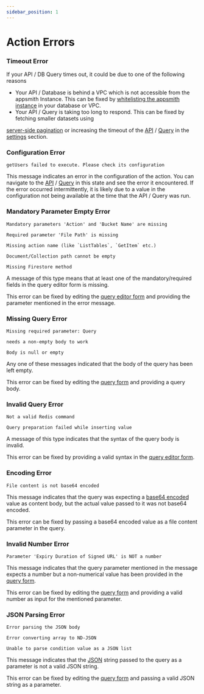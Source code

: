 ```yaml
---
sidebar_position: 1
---
```

# Action Errors




<YoutubeEmbed videoId="9YyHwmrkztE" title="Error Handling for APIs & Queries" caption="Error Handling for APIs & Queries"/>


### Timeout Error

If your API / DB Query times out, it could be due to one of the following reasons

* Your API / Database is behind a VPC which is not accessible from the appsmith Instance. This can be fixed by [whitelisting the appsmith instance](../../../learning-and-resources/how-to-guides/aws-whitelist.md) in your database or VPC.
* Your API / Query is taking too long to respond. This can be fixed by fetching smaller datasets using

[server-side pagination](../../../core-concepts/data-access-and-binding/displaying-data-read/display-data-tables.md#pagination) or increasing the timeout of the [API](../../../core-concepts/connecting-to-data-sources/authentication/connect-to-apis.md) / [Query](../../../core-concepts/data-access-and-binding/querying-a-database/) in the [settings](../../../core-concepts/data-access-and-binding/querying-a-database/#setting-up-a-query) section.

### Configuration Error

```
getUsers failed to execute. Please check its configuration
```

This message indicates an error in the configuration of the action. You can navigate to the [API](../../../core-concepts/connecting-to-data-sources/authentication/connect-to-apis.md#api-editor) / [Query](../../../core-concepts/data-access-and-binding/querying-a-database/) in this state and see the error it encountered. If the error occurred intermittently, it is likely due to a value in the configuration not being available at the time that the API / Query was run.

### Mandatory Parameter Empty Error

```
Mandatory parameters 'Action' and 'Bucket Name' are missing
```

```
Required parameter 'File Path' is missing
```

```
Missing action name (like `ListTables`, `GetItem` etc.)
```

```
Document/Collection path cannot be empty
```

```
Missing Firestore method
```

A message of this type means that at least one of the mandatory/required fields in the query editor form is missing.

This error can be fixed by editing the [query editor form](../../../core-concepts/data-access-and-binding/querying-a-database/) and providing the parameter mentioned in the error message.

### Missing Query Error

```
Missing required parameter: Query
```

```
needs a non-empty body to work
```

```
Body is null or empty
```

Any one of these messages indicated that the body of the query has been left empty.

This error can be fixed by editing the [query form](../../../core-concepts/data-access-and-binding/querying-a-database/) and providing a query body.

### Invalid Query Error

```
Not a valid Redis command
```

```
Query preparation failed while inserting value
```

A message of this type indicates that the syntax of the query body is invalid.

This error can be fixed by providing a valid syntax in the [query editor form](../../../core-concepts/data-access-and-binding/querying-a-database/).

### Encoding Error

```
File content is not base64 encoded
```

This message indicates that the query was expecting a [base64 encoded](https://en.wikipedia.org/wiki/Base64) value as content body, but the actual value passed to it was not base64 encoded.

This error can be fixed by passing a base64 encoded value as a file content parameter in the query.

### Invalid Number Error

```
Parameter 'Expiry Duration of Signed URL' is NOT a number
```

This message indicates that the query parameter mentioned in the message expects a number but a non-numerical value has been provided in the [query form](../../../core-concepts/data-access-and-binding/querying-a-database/).

This error can be fixed by editing the [query form](../../../core-concepts/data-access-and-binding/querying-a-database/) and providing a valid number as input for the mentioned parameter.

### JSON Parsing Error

```
Error parsing the JSON body
```

```
Error converting array to ND-JSON
```

```
Unable to parse condition value as a JSON list
```

This message indicates that the [JSON](https://www.w3schools.com/whatis/whatis\_json.asp) string passed to the query as a parameter is not a valid JSON string.

This error can be fixed by editing the [query form](../../../core-concepts/data-access-and-binding/querying-a-database/) and passing a valid JSON string as a parameter.
